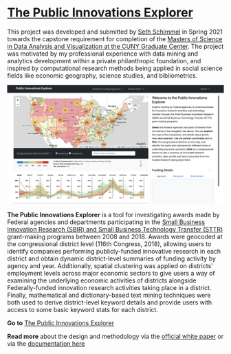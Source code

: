 # [The Public Innovations Explorer](https://sethsch.github.io/innovations-explorer/app/index.html)


This project was developed and submitted by [Seth Schimmel](mailto:seth.schimmel@gmail.com) in Spring 2021 towards the capstone requirement for completion of the [Masters of Science in Data Analysis and Visualization at the CUNY Graduate Center](https://www.gc.cuny.edu/Page-Elements/Academics-Research-Centers-Initiatives/Masters-Programs/Data-Analysis-and-Visualization). 
The project was motivated by my professional experience with data mining and analytics development within a private philanthropic foundation, and inspired by computational research methods being applied in social science fields like economic geography, science studies, and bibliometrics.  
   
![explorer](screenshot.png)

**The Public Innovations Explorer** is a tool for investigating awards made by Federal agencies and departments participating in the [Small Business Innovation Research (SBIR) and Small Business Technology Transfer (STTR)](https://www.sbir.gov) grant-making programs between 2008 and 2018.  Awards were geocoded at the congressional district level (116th Congress, 2018), allowing users to identify companies performing publicly-funded innovative research in each district and obtain dynamic district-level summaries of funding activity by agency and year.  Additionally, spatial clustering was applied on districts' employment levels across major economic sectors to give users a way of examining the underlying economic activities of districts alongside Federally-funded innovation research activities taking place in a district.  Finally, mathematical and dictionary-based text mining techniques were both used to derive district-level keyword details and provide users with access to some basic keyword stats for each district.

**Go to** [The Public Innovations Explorer](https://sethsch.github.io/innovations-explorer/app/index.html)

**Read more** about the design and methodology via the [official white paper](process/schimmel_whitepaper_final_05252021.pdf) or via the [documentation here](Documentation.md) 

